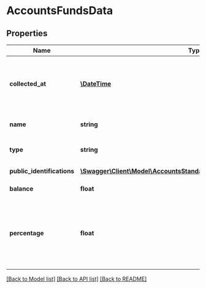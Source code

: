 # AccountsFundsData

## Properties
Name | Type | Description | Notes
------------ | ------------- | ------------- | -------------
**collected_at** | [**\DateTime**](\DateTime.md) | The ISO-8601 timestamp when the data point was collected. | [optional] 
**name** | **string** | The pension fund name. | [optional] 
**type** | **string** | Type of pension fund. | [optional] 
**public_identifications** | [**\Swagger\Client\Model\AccountsStandardMultiRegionPublicIdentifications[]**](AccountsStandardMultiRegionPublicIdentifications.md) | The fund&#x27;s public IDs. | [optional] 
**balance** | **float** | The amount in the fund. | [optional] 
**percentage** | **float** | How much this fund, as a percentage, contributes to the pension account&#x27;s total. | [optional] 

[[Back to Model list]](../../README.md#documentation-for-models) [[Back to API list]](../../README.md#documentation-for-api-endpoints) [[Back to README]](../../README.md)

